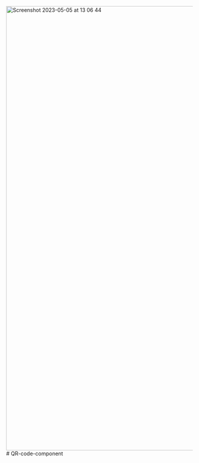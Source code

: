 <img width="1199" alt="Screenshot 2023-05-05 at 13 06 44" src="https://user-images.githubusercontent.com/125460412/236646309-33a59b21-fc1d-49e8-b5b7-efb368071fd4.png">
# QR-code-component
